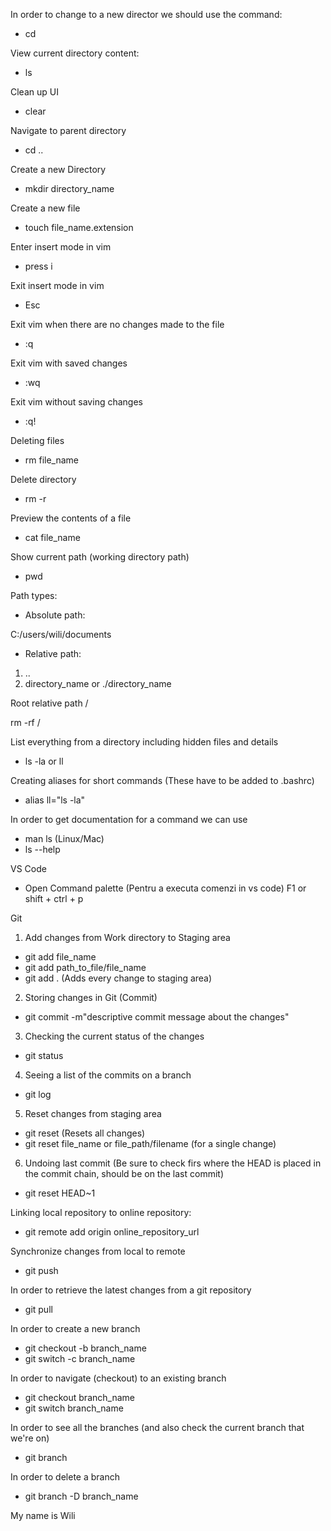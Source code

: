 
In order to change to a new director we should use the command:
- cd

View current directory content:
- ls

Clean up UI 
- clear

Navigate to parent directory
- cd ..

Create a new Directory
- mkdir directory_name

Create a new file
- touch file_name.extension

Enter insert mode in vim
- press i

Exit insert mode in vim
- Esc

Exit vim when there are no changes made to the file
- :q

Exit vim with saved changes
- :wq

Exit vim without saving changes
- :q!

Deleting files
- rm file_name

Delete directory
- rm -r

Preview the contents of a file
- cat file_name

Show current path (working directory path)
- pwd

Path types:

- Absolute path:

 C:/users/wili/documents

- Relative path:

1. ..
2. directory_name or ./directory_name

Root relative path /

rm -rf /

List everything from a directory including hidden files and details
- ls -la or ll

Creating aliases for short commands (These have to be added to .bashrc)
- alias ll="ls -la"

In order to get documentation for a command we can use

- man ls (Linux/Mac)
- ls --help

VS Code

- Open Command palette (Pentru a executa comenzi in vs code) F1 or shift + ctrl + p

Git

1. Add changes from Work directory to Staging area
- git add file_name
- git add path_to_file/file_name
- git add . (Adds every change to staging area)

2. Storing changes in Git (Commit)
- git commit -m"descriptive commit message about the changes"

3. Checking the current status of the changes
- git status

4. Seeing a list of the commits on a branch
- git log

5. Reset changes from staging area
- git reset (Resets all changes)
- git reset file_name or file_path/filename (for a single change)

6. Undoing last commit (Be sure to check firs where the HEAD is placed in the commit chain, should be on the last commit)
- git reset HEAD~1

Linking local repository to online repository:
- git remote add origin online_repository_url

Synchronize changes from local to remote 
- git push

In order to retrieve the latest changes from a git repository
- git pull

In order to create a new branch
- git checkout -b branch_name
- git switch -c branch_name

In order to navigate (checkout) to an existing branch
- git checkout branch_name
- git switch branch_name

In order to see all the branches (and also check the current branch that we're on)
- git branch

In order to delete a branch
- git branch -D branch_name

My name is Wili